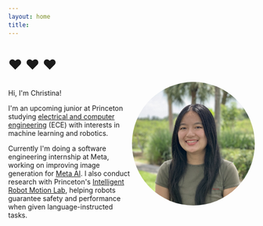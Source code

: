 ```yaml
---
layout: home
title:   
---
```


# :heart: :heart: :heart:

<div style="display: flex; align-items: flex-start;">
  <div style="flex: 1; margin-right: 1px;">
    <p>Hi, I'm Christina! </p>
    <p>I'm an upcoming junior at Princeton studying <a href="https://ece.princeton.edu/">electrical and computer engineering</a> (ECE) with interests in machine learning and robotics. </p>
    <p>Currently I'm doing a software engineering internship at Meta, working on improving image generation for <a href="https://ai.meta.com/meta-ai/">Meta AI</a>. I also conduct research with Princeton's <a href="https://irom-lab.princeton.edu/">Intelligent Robot Motion Lab</a>, helping robots guarantee safety and performance when given language-instructed tasks.</p>
  </div>
  <div style="flex: 1; text-align: right;">
    <img src="headshot.jpeg" alt="Christina Zhang" class="headshot" style="max-width: 100%; height: auto;">
  </div>
</div>

<style>
.headshot {
  border-radius: 50%;
  width: 280px; /* Adjust as needed */
  height: 420px; /* Adjust as needed */
  object-fit: cover; /* Ensures the image covers the entire oval shape */
}
</style>
